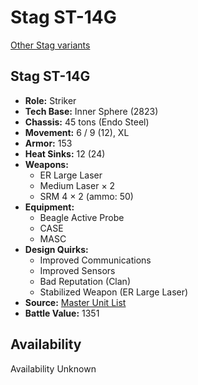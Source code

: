 # Stag ST-14G 

[Other Stag variants](../stag.md) 

## Stag ST-14G 

- **Role:** Striker 
- **Tech Base:** Inner Sphere (2823) 
- **Chassis:** 45 tons (Endo Steel) 
- **Movement:** 6 / 9 (12), XL 
- **Armor:** 153 
- **Heat Sinks:** 12 (24) 
- **Weapons:** 
  - ER Large Laser 
  - Medium Laser × 2 
  - SRM 4 × 2 (ammo: 50) 
- **Equipment:** 
  - Beagle Active Probe 
  - CASE 
  - MASC 
- **Design Quirks:** 
  - Improved Communications 
  - Improved Sensors 
  - Bad Reputation (Clan) 
  - Stabilized Weapon (ER Large Laser) 
- **Source:** [Master Unit List](http://masterunitlist.info/Unit/Details/3033) 
- **Battle Value:** 1351 

## Availability 

Availability Unknown 

